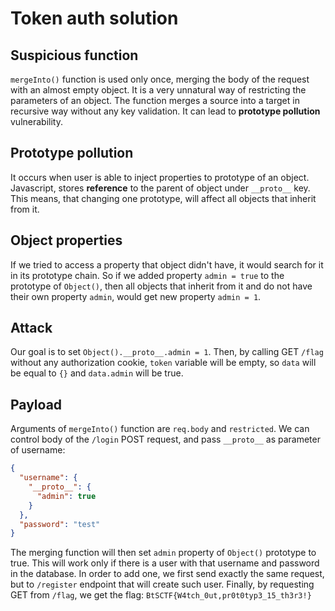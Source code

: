 # Token auth solution

## Suspicious function

`mergeInto()` function is used only once, merging the body of the request with an almost empty object. It is a very unnatural way of restricting the parameters of an object. The function merges a source into a target in recursive way without any key validation. It can lead to **prototype pollution** vulnerability.

## Prototype pollution

It occurs when user is able to inject properties to prototype of an object. Javascript, stores **reference** to the parent of object under `__proto__` key. This means, that changing one prototype, will affect all objects that inherit from it.

## Object properties

If we tried to access a property that object didn't have, it would search for it in its prototype chain. So if we added property `admin = true` to the prototype of `Object()`, then all objects that inherit from it and do not have their own property `admin`, would get new property `admin = 1`.

## Attack

Our goal is to set `Object().__proto__.admin = 1`. Then, by calling GET `/flag` without any authorization cookie, `token` variable will be empty, so `data` will be equal to `{}` and `data.admin` will be true.

## Payload

Arguments of `mergeInto()` function are `req.body` and `restricted`. We can control body of the `/login` POST request, and pass `__proto__` as parameter of username:

```json
{
  "username": {
    "__proto__": {
      "admin": true
    }
  },
  "password": "test"
}
```

The merging function will then set `admin` property of `Object()` prototype to true. This will work only if there is a user with that username and password in the database. In order to add one, we first send exactly the same request, but to `/register` endpoint that will create such user. Finally, by requesting GET from `/flag`, we get the flag: `BtSCTF{W4tch_0ut,pr0t0typ3_15_th3r3!}`